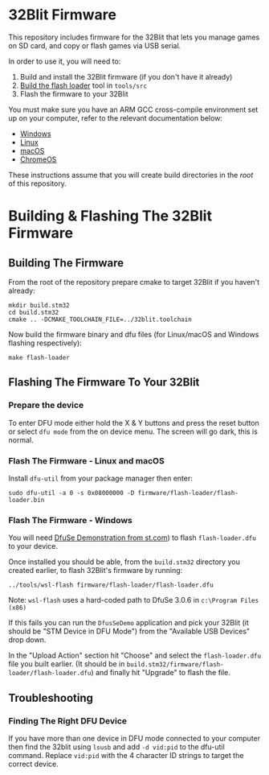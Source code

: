 # 32Blit Firmware

This repository includes firmware for the 32Blit that lets you manage games on SD card, and copy or flash games via USB serial.

In order to use it, you will need to:

1. Build and install the 32Blit firmware (if you don't have it already)
2. [Build the flash loader](32Blit-Loader.md) tool in `tools/src`
3. Flash the firmware to your 32Blit

You must make sure you have an ARM GCC cross-compile environment set up on your computer, refer to the relevant documentation below:

* [Windows](Windows-WSL.md)
* [Linux](Linux.md)
* [macOS](macOS.md)
* [ChromeOS](ChromeOS.md)

These instructions assume that you will create build directories in the *root* of this repository.

# Building & Flashing The 32Blit Firmware

## Building The Firmware

From the root of the repository prepare cmake to target 32Blit if you haven't already:

```
mkdir build.stm32
cd build.stm32
cmake .. -DCMAKE_TOOLCHAIN_FILE=../32blit.toolchain
```

Now build the firmware binary and dfu files (for Linux/macOS and Windows flashing respectively):

```
make flash-loader
```

## Flashing The Firmware To Your 32Blit

### Prepare the device

To enter DFU mode either hold the X & Y buttons and press the reset button or select `dfu mode` from the on device menu. The screen will go dark, this is normal.

### Flash The Firmware - Linux and macOS

Install `dfu-util` from your package manager then enter:

```
sudo dfu-util -a 0 -s 0x08000000 -D firmware/flash-loader/flash-loader.bin
```

### Flash The Firmware - Windows

You will need [DfuSe Demonstration from st.com](https://www.st.com/en/development-tools/stsw-stm32080.html)) to flash `flash-loader.dfu` to your device.

Once installed you should be able, from the `build.stm32` directory you created earlier, to flash 32Blit's firmware by running:

```
../tools/wsl-flash firmware/flash-loader/flash-loader.dfu
```

Note: `wsl-flash` uses a hard-coded path to DfuSe 3.0.6 in `c:\Program Files (x86)`

If this fails you can run the `DfusSeDemo` application and pick your 32Blit (it should be "STM Device in DFU Mode") from the "Available USB Devices" drop down.

In the "Upload Action" section hit "Choose" and select the `flash-loader.dfu` file you built earlier. (It should be in `build.stm32/firmware/flash-loader/flash-loader.dfu`) and finally hit "Upgrade" to flash the file.

## Troubleshooting

### Finding The Right DFU Device

If you have more than one device in DFU mode connected to your computer then find the 32blit using `lsusb` and add `-d vid:pid` to the dfu-util command. Replace `vid:pid` with the 4 character ID strings to target the correct device.